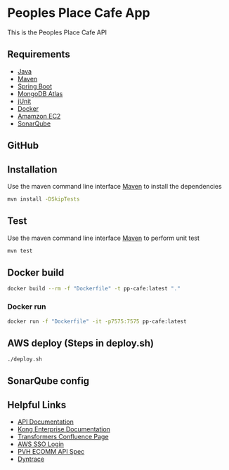 # Peoples Place Cafe App

This is the Peoples Place Cafe API

## Requirements

* [Java](https://www.oracle.com/java/)
* [Maven](https://maven.apache.org/)
* [Spring Boot](https://spring.io/projects/spring-boot)
* [MongoDB Atlas](https://cloud.mongodb.com/)
* [jUnit](https://junit.org/)
* [Docker](https://www.docker.com/)
* [Amamzon EC2](https://aws.amazon.com/ec2/)
* [SonarQube](https://www.sonarqube.org/)

## GitHub


## Installation

Use the maven command line interface [Maven](https://maven.apache.org/) to install the dependencies

```bash
mvn install -DSkipTests
```

## Test
Use the maven command line interface [Maven](https://maven.apache.org/) to perform unit test
```bash
mvn test
```

## Docker build
```bash
docker build --rm -f "Dockerfile" -t pp-cafe:latest "."
```

### Docker run
```bash
docker run -f "Dockerfile" -it -p7575:7575 pp-cafe:latest
```

## AWS deploy (Steps in deploy.sh)
```bash
./deploy.sh
```

## SonarQube config


## Helpful Links
* [API Documentation](https://portal.tools.stg.b2cecom.eu.pvh.cloud/B2CEU/documentation/ecom-openapi-spec)
* [Kong Enterprise Documentation](https://docs.konghq.com/enterprise/)
* [Transformers Confluence Page](https://confluence-eu.pvh.com/display/PEP/PVH+Ecom+API)
* [AWS SSO Login](https://pvh-europe.awsapps.com/start)
* [PVH ECOMM API Spec](https://confluence-eu.pvh.com/display/PEP/PVH+Ecom+API%3ASPEC)
* [Dyntrace](https://mjx66619.live.dynatrace.com/)
